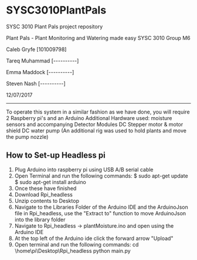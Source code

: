 # SYSC3010PlantPals
SYSC 3010 Plant Pals project repository

Plant Pals - Plant Monitoring and Watering made easy
	SYSC 3010
	Group M6

Caleb Gryfe            [101009798]

Tareq Muhammad         [----------]

Emma Maddock           [----------]

Steven Nash            [----------]

12/07/2017

------------------------------------------------------------------------------------------------------------------------------
To operate this system in a similar fashion as we have done, you will require 2 Raspberry pi's and an Arduino
Additional Hardware used:
moisture sensors and accompanying Detector Modules
DC Stepper motor & motor shield
DC water pump
(An additional rig was used to hold plants and move the pump nozzle)

How to Set-up Headless pi
--------------------------
1.  Plug Arduino into raspberry pi using USB A/B serial cable
2.  Open Terminal and run the following commands:
      $ sudo apt-get update
      $ sudo apt-get install arduino
3.  Once these have finished
4.  Download Rpi_headless
5.  Unzip contents to Desktop
6.  Navigate to the Libraries Folder of the Arduino IDE and the ArduinoJson file in Rpi_headless, use the "Extract to"
    function to move ArduinoJson into the library folder
7.  Navigate to Rpi_headless -> plantMoisture.ino and open using the Arduino IDE
8.  At the top left of the Arduino ide click the forward arrow "Upload"
9.  Open terminal and run the following commands:
      cd \home\pi\Desktop\Rpi_headless
      python main.py
  
